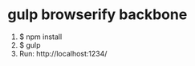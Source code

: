 gulp browserify backbone
====================================

1. $ npm install
2. $ gulp
3. Run: http://localhost:1234/
